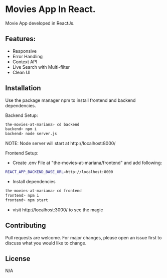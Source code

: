 # Movies App In React.

Movie App developed in ReactJs.
## Features:
* Responsive
* Error Handling
* Context API
* Live Search with Multi-filter
* Clean UI

## Installation

Use the package manager npm to install frontend and backend dependencies.

Backend Setup:
```bash
the-movies-at-mariana> cd backend 
backend> npm i
backend> node server.js
```
NOTE: Node server will start at http://localhost:8000/

Frontend Setup:
* Create .env File at "the-movies-at-mariana/frontend" and add following:
```bash
REACT_APP_BACKEND_BASE_URL=http://localhost:8000
```
* Install dependencies
```bash
the-movies-at-mariana> cd frontend
frontend> npm i
frontend> npm start
```
* visit http://localhost:3000/ to see the magic

## Contributing

Pull requests are welcome. For major changes, please open an issue first
to discuss what you would like to change.

## License

N/A
